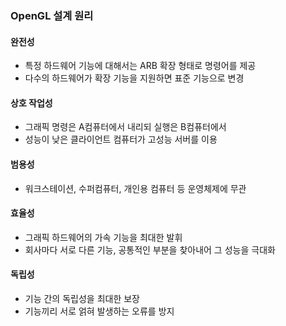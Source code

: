 ### OpenGL 설계 원리

#### 완전성

- 특정 하드웨어 기능에 대해서는 ARB 확장 형태로 명령어를 제공
- 다수의 하드웨어가 확장 기능을 지원하면 표준 기능으로 변경

#### 상호 작업성

- 그래픽 명령은 A컴퓨터에서 내리되 실행은 B컴퓨터에서
- 성능이 낮은 클라이언트 컴퓨터가 고성능 서버를 이용

#### 범용성

- 워크스테이션, 수퍼컴퓨터, 개인용 컴퓨터 등 운영체제에 무관

#### 효율성

- 그래픽 하드웨어의 가속 기능을 최대한 발휘
- 회사마다 서로 다른 기능, 공통적인 부분을 찾아내어 그 성능을 극대화

#### 독립성

- 기능 간의 독립성을 최대한 보장
- 기능끼리 서로 얽혀 발생하는 오류를 방지
